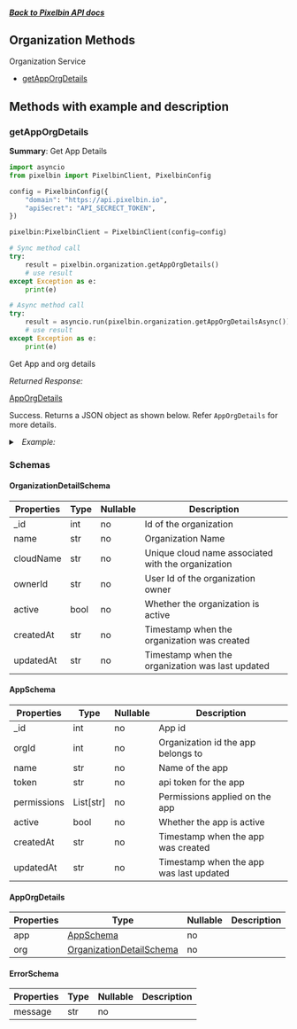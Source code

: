 



##### [Back to Pixelbin API docs](./README.md)

## Organization Methods
Organization Service
* [getAppOrgDetails](#getapporgdetails)


## Methods with example and description





### getAppOrgDetails

**Summary**: Get App Details





```python
import asyncio
from pixelbin import PixelbinClient, PixelbinConfig

config = PixelbinConfig({
    "domain": "https://api.pixelbin.io",
    "apiSecret": "API_SECRECT_TOKEN",
})

pixelbin:PixelbinClient = PixelbinClient(config=config)

# Sync method call
try:
    result = pixelbin.organization.getAppOrgDetails()
    # use result
except Exception as e:
    print(e)

# Async method call
try:
    result = asyncio.run(pixelbin.organization.getAppOrgDetailsAsync())
    # use result
except Exception as e:
    print(e)

```






Get App and org details

*Returned Response:*




[AppOrgDetails](#apporgdetails)

Success. Returns a JSON object as shown below. Refer `AppOrgDetails` for more details.




<details>
<summary><i>&nbsp; Example:</i></summary>

```json
{
  "app": {
    "_id": 123,
    "orgId": 12,
    "name": "Desktop Client App",
    "permissions": [
      "read",
      "read_write"
    ],
    "active": false,
    "createdAt": "2021-07-15T07:47:00Z",
    "updatedAt": "2021-07-15T07:47:00Z"
  },
  "org": {
    "_id": 12,
    "name": "org_1",
    "cloudName": "testcloudname",
    "accountType": "individual",
    "industry": "Ecommerce",
    "strength": "1",
    "active": "false"
  }
}
```
</details>










### Schemas

 
 
 #### OrganizationDetailSchema

 | Properties | Type | Nullable | Description |
 | ---------- | ---- | -------- | ----------- |
 | _id | int |  no  | Id of the organization |
 | name | str |  no  | Organization Name |
 | cloudName | str |  no  | Unique cloud name associated with the organization |
 | ownerId | str |  no  | User Id of the organization owner |
 | active | bool |  no  | Whether the organization is active |
 | createdAt | str |  no  | Timestamp when the organization was created |
 | updatedAt | str |  no  | Timestamp when the organization was last updated |


 
 
 #### AppSchema

 | Properties | Type | Nullable | Description |
 | ---------- | ---- | -------- | ----------- |
 | _id | int |  no  | App id |
 | orgId | int |  no  | Organization id the app belongs to |
 | name | str |  no  | Name of the app |
 | token | str |  no  | api token for the app |
 | permissions | List[str] |  no  | Permissions applied on the app |
 | active | bool |  no  | Whether the app is active |
 | createdAt | str |  no  | Timestamp when the app was created |
 | updatedAt | str |  no  | Timestamp when the app was last updated |


 
 
 #### AppOrgDetails

 | Properties | Type | Nullable | Description |
 | ---------- | ---- | -------- | ----------- |
 | app | [AppSchema](#appschema) |  no  |  |
 | org | [OrganizationDetailSchema](#organizationdetailschema) |  no  |  |


 
 
 #### ErrorSchema

 | Properties | Type | Nullable | Description |
 | ---------- | ---- | -------- | ----------- |
 | message | str |  no  |  |




